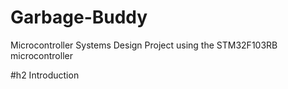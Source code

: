 # Garbage-Buddy
Microcontroller Systems Design Project using the STM32F103RB microcontroller 

#h2 Introduction
